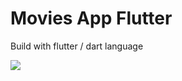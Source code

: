 # Movies App Flutter

Build with flutter / dart language

![](https://s7.gifyu.com/images/mvgf.gif)

